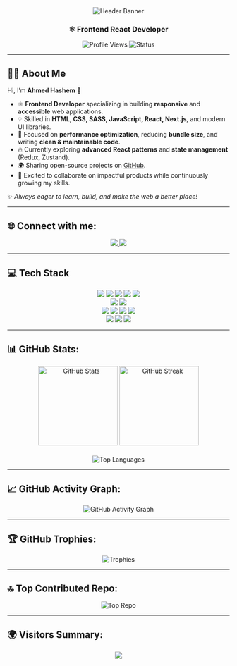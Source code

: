 <div align="center">
  <!-- 🌊 Header Banner -->
  <img src="https://capsule-render.vercel.app/api?type=waving&color=0F2027,203A43,2C5364&height=280&section=header&text=Ahmed%20Hashem&fontSize=65&fontColor=ffffff&animation=fadeIn&stroke=FFFFFF&strokeWidth=1" alt="Header Banner" />
</div>
<h3 align="center">
  ⚛️ Frontend React Developer
</h3>

<!-- ✅ Status & Visitors at the top -->
<p align="center" style="margin-top: 10px;">
  <img src="https://komarev.com/ghpvc/?username=ahmedhashemm&color=38ef7d&style=flat-square" alt="Profile Views" />
  <img src="https://img.shields.io/badge/Status-Available%20for%20Work-38ef7d?style=flat-square&logo=gitbook&logoColor=white" alt="Status" />
</p>

---

## 👨‍💻 About Me  

Hi, I’m **Ahmed Hashem** 👋  

- ⚛️ **Frontend Developer** specializing in building **responsive** and **accessible** web applications.  
- 💡 Skilled in **HTML, CSS, SASS, JavaScript, React, Next.js**, and modern UI libraries.  
- 🚀 Focused on **performance optimization**, reducing **bundle size**, and writing **clean & maintainable code**.  
- 🔥 Currently exploring **advanced React patterns** and **state management** (Redux, Zustand).  
- 🌍 Sharing open-source projects on [GitHub](https://github.com/ahmedhashemm).  
- 🤝 Excited to collaborate on impactful products while continuously growing my skills.  

✨ *Always eager to learn, build, and make the web a better place!*  


---

## 🌐 Connect with me:
<p align="center">
  <a href="https://www.linkedin.com/in/ahmed-hashem-42339b381/" target="_blank">
    <img src="https://img.shields.io/badge/LinkedIn-0077B5.svg?style=for-the-badge&logo=linkedin&logoColor=white" />
  </a>
  <a href="https://x.com/DDWH141" target="_blank">
    <img src="https://img.shields.io/badge/Twitter-000000.svg?style=for-the-badge&logo=x&logoColor=white" />
  </a>
</p>

---

## 💻 Tech Stack

<p align="center">

  <!-- 🌐 Core Web -->
  <img src="https://img.shields.io/badge/HTML5-E34F26.svg?style=for-the-badge&logo=html5&logoColor=white" />
  <img src="https://img.shields.io/badge/CSS3-1572B6.svg?style=for-the-badge&logo=css3&logoColor=white" />
  <img src="https://img.shields.io/badge/Sass-CC6699.svg?style=for-the-badge&logo=sass&logoColor=white" />
  <img src="https://img.shields.io/badge/TailwindCSS-38B2AC.svg?style=for-the-badge&logo=tailwind-css&logoColor=white" />
  <img src="https://img.shields.io/badge/Bootstrap-7952B3.svg?style=for-the-badge&logo=bootstrap&logoColor=white" />
  
  <br/>

  <!-- ⚡ JavaScript & TypeScript -->
  <img src="https://img.shields.io/badge/JavaScript-F7DF1E.svg?style=for-the-badge&logo=javascript&logoColor=000" />
  <img src="https://img.shields.io/badge/TypeScript-007ACC.svg?style=for-the-badge&logo=typescript&logoColor=white" />

  <br/>

  <!-- ⚛️ Frameworks & Libraries -->
  <img src="https://img.shields.io/badge/React-61DAFB.svg?style=for-the-badge&logo=react&logoColor=20232A" />
  <img src="https://img.shields.io/badge/Next.js-000000.svg?style=for-the-badge&logo=next.js&logoColor=white" />
  <img src="https://img.shields.io/badge/Redux-593d88.svg?style=for-the-badge&logo=redux&logoColor=white" />
  <img src="https://img.shields.io/badge/Zustand-4433FF.svg?style=for-the-badge&logo=react&logoColor=white" />
  
  <br/>

  <!-- 🛠️ Tools -->
  <img src="https://img.shields.io/badge/Git-F05033.svg?style=for-the-badge&logo=git&logoColor=white" />
  <img src="https://img.shields.io/badge/GitHub-121011.svg?style=for-the-badge&logo=github&logoColor=white" />
  <img src="https://img.shields.io/badge/Vercel-000000.svg?style=for-the-badge&logo=vercel&logoColor=white" />

</p>


---

## 📊 GitHub Stats:
<div align="center">
  <img height="180em" src="https://github-readme-stats.vercel.app/api?username=ahmedhashemm&theme=shadow_green&hide_border=false&include_all_commits=true&count_private=true" alt="GitHub Stats" />
  <img height="180em" src="https://nirzak-streak-stats.vercel.app/?user=ahmedhashemm&theme=shadow_green&hide_border=false" alt="GitHub Streak" />
</div>

<div align="center" style="margin-top: 20px;">
  <img src="https://github-readme-stats.vercel.app/api/top-langs/?username=ahmedhashemm&theme=shadow_green&hide_border=false&layout=compact" alt="Top Languages" />
</div>

---

## 📈 GitHub Activity Graph:
<p align="center">
  <img src="https://github-readme-activity-graph.vercel.app/graph?username=ahmedhashemm&theme=react-dark&hide_border=true&area=true" alt="GitHub Activity Graph" />
</p>

---

## 🏆 GitHub Trophies:
<p align="center">
  <img src="https://github-profile-trophy.vercel.app/?username=ahmedhashemm&theme=radical&no-frame=false&no-bg=false&margin-w=4" alt="Trophies" />
</p>

---

## 🔝 Top Contributed Repo:
<p align="center">
  <img src="https://github-contributor-stats.vercel.app/api?username=ahmedhashemm&limit=5&theme=dark&combine_all_yearly_contributions=true" alt="Top Repo" />
</p>

---

## 🌍 Visitors Summary:
<p align="center">
  <img src="https://github-profile-summary-cards.vercel.app/api/cards/profile-details?username=ahmedhashemm&theme=radical" />
</p>
